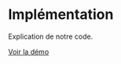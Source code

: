 # Implémentation

Explication de notre code.

[Voir la démo](https://rand-asswad.github.io/taquin/demo/)